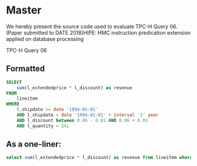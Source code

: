 # Master
We hereby present the source code used to evaluate TPC-H Query 06. (Paper submitted to DATE 2018)HIPE: HMC instruction predication extension applied on database processing

TPC-H Query 06
## Formatted
```sql
SELECT
    sum(l_extendedprice * l_discount) as revenue
FROM
    lineitem
WHERE
    l_shipdate >= date '1994-01-01'
    AND l_shipdate < date '1994-01-01' + interval '1' year
    AND l_discount between 0.06 - 0.01 AND 0.06 + 0.01
    AND l_quantity < 24;
```

## As a one-liner:
```sql
select sum(l_extendedprice * l_discount) as revenue from lineitem where l_shipdate >= date '1994-01-01' and l_shipdate < date '1994-01-01' + interval '1' year and l_discount between 0.06 - 0.01 AND 0.06 + 0.01 and l_quantity < 24;
```
